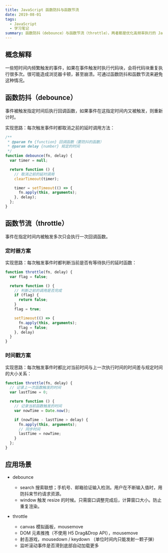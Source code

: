 ```yaml
---
title: JavaScript 函数防抖与函数节流
date: 2019-08-01
tags:
  - JavaScript
  - 学习笔记
summary: 函数防抖（debounce）与函数节流（throttle），两者都是优化高频率执行的 JavaScript 代码的一种手段。
---
```


## 概念解释

一些短时间内频繁触发的事件，如果在事件触发时执行代码块，会将代码块重复执行很多次。很可能造成浏览器卡顿，甚至崩溃。可通过函数防抖和函数节流来避免这种情况。

## 函数防抖（debounce）

事件被触发指定时间后执行回调函数，如果事件在这指定时间内又被触发，则重新计时。

实现思路：每次触发事件时都取消之前的延时调用方法：

```js
/**
 * @param fn {function} 回调函数（要防抖的函数）
 * @param delay {number} 规定的时间
 */
function debounce(fn, delay) {
  var timer = null;

  return function () {
    // 取消之前的延时调用
    clearTimeout(timer);

    timer = setTimeout(() => {
      fn.apply(this, arguments);
    }, delay);
  };
}
```

## 函数节流（throttle）

事件在指定时间内被触发多次只会执行一次回调函数。

### 定时器方案

实现思路：每次触发事件时都判断当前是否有等待执行的延时函数：

```js
function throttle(fn, delay) {
  var flag = false;

  return function () {
    // 判断之前的调用是否完成
    if (flag) {
      return false;
    }
    flag = true;

    setTimeout(() => {
      fn.apply(this, arguments);
      flag = false;
    }, delay)
  }
}
```

### 时间戳方案

实现思路：每次触发事件时都比对当前时间与上一次执行时间的时间差与规定时间的大小关系：

```js
function throttle(fn, delay) {
  // 记录上一次函数触发的时间
  var lastTime = 0;

  return function () {
    // 记录当前函数触发的时间
    var nowTime = Date.now();

    if (nowTime - lastTime > delay) {
      fn.apply(this, arguments);
      // 同步时间
      lastTime = nowTime;
    }
  };
}
```

## 应用场景

- debounce
  - search 搜索联想；手机号、邮箱验证输入检测。用户在不断输入值时，用防抖来节约请求资源。
  - window 触发 resize 的时候。只需窗口调整完成后，计算窗口大小。防止重复渲染。

- throttle
  - canvas 模拟画板，mousemove
  - DOM 元素推拽（不使用 H5 Drag&Drop API），mousemove
  - 射击游戏，mousedown / keydown （单位时间内只能发射一颗子弹）
  - 监听滚动事件是否滑到底部自动加载更多
